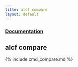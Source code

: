```yaml
---
title: alcf compare
layout: default
---
```


### [Documentation](/documentation)
## alcf compare

{% include cmd_compare.md %}
